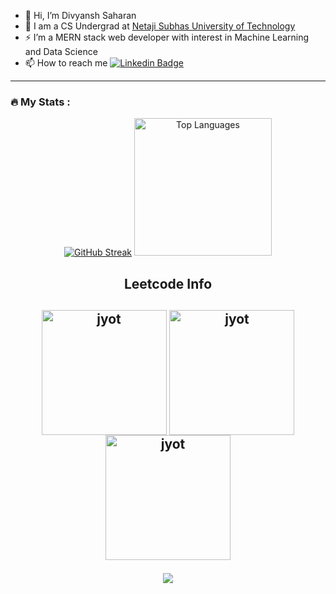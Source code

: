 - 👋 Hi, I’m Divyansh Saharan
- 🔭 I am a CS Undergrad at <a href="http://www.nsut.ac.in/">Netaji Subhas University of Technology</a>
- ⚡ I’m a MERN stack web developer with interest in Machine Learning and Data Science
- 📫 How to reach me [![Linkedin Badge](https://img.shields.io/badge/-Divyansh_Saharan-blue?style=flat&logo=Linkedin&logoColor=white)](https://www.linkedin.com/in/divyansh-saharan-534380259/)
---


### 🔥 My Stats :




<div align="center">
<p align="center">
    <a href="https://git.io/streak-stats"><img src="https://github-readme-streak-stats-liart-seven.vercel.app?user=DivyanshSaharan&theme=dark" alt="GitHub Streak" /></a>
    <img src="https://github-readme-stats.vercel.app/api/top-langs/?username=DivyanshSaharan&layout=compact&theme=github_dark" alt="Top Languages" height="220px" />
</p>
  
</div>

<h2 align="center">Leetcode Info<h2>  
<p align="center">
  <a href="https://leetcode.com/divyansh1_1/" target="_blank"><img align="center" src="https://assets.leetcode.com/static_assets/marketing/2024.gif" alt="jyot" height="200" width="200" /></a>
  <a href="https://leetcode.com/divyansh1_1/" target="_blank"><img align="center" src="https://assets.leetcode.com/static_assets/marketing/365.gif" alt="jyot" height="200" width="200" /></a>
  <a href="https://leetcode.com/divyansh1_1/" target="_blank"><img align="center" src="https://assets.leetcode.com/static_assets/marketing/2024-200.gif" alt="jyot" height="200" width="200" /></a>
  
</p>
<p align="center">
  
  <img  align=top flex-grow=1 src="https://leetcard.jacoblin.cool/divyansh1_1?theme=dark&font=Nunito&ext=heatmap" />  
</p>
<br/>
